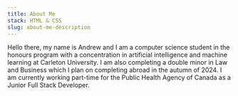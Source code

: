 ```yaml
---
title: About Me
stack: HTML & CSS
slug: about-me-description
---
```

Hello there, my name is Andrew and I am a computer science student in the honours program with a concentration in artificial intelligence and machine learning at Carleton University. I am also completing a double minor in Law and Business which I plan on completing abroad in the autumn of 2024. I am currently working part-time for the Public Health Agency of Canada as a Junior Full Stack Developer.
